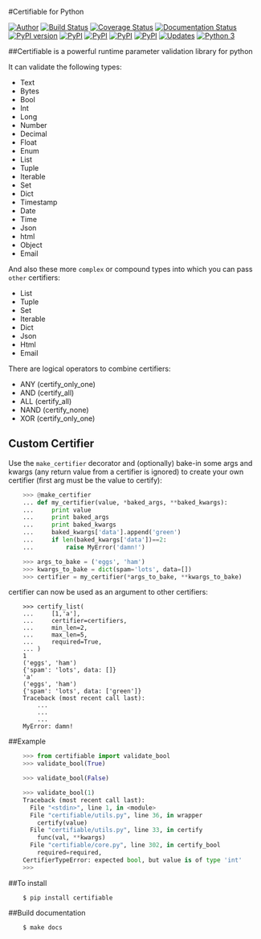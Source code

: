 #Certifiable for Python

[![Author](https://img.shields.io/badge/Author:%20francis%20horsman-Available-brightgreen.svg?style=plastic)](https://www.linkedin.com/in/francishorsman)
[![Build Status](https://travis-ci.org/sys-git/certifiable.svg?branch=master)](https://travis-ci.org/sys-git/certifiable)
[![Coverage Status](https://coveralls.io/repos/github/sys-git/certifiable/badge.svg)](https://coveralls.io/github/sys-git/certifiable)
[![Documentation Status](https://readthedocs.org/projects/certifiable/badge/?version=latest)](http://certifiable.readthedocs.io/en/latest/?badge=latest)
[![PyPI version](https://badge.fury.io/py/certifiable.svg)](https://badge.fury.io/py/certifiable)
[![PyPI](https://img.shields.io/pypi/l/certifiable.svg)]()
[![PyPI](https://img.shields.io/pypi/wheel/certifiable.svg)]()
[![PyPI](https://img.shields.io/pypi/pyversions/certifiable.svg)]()
[![PyPI](https://img.shields.io/pypi/status/certifiable.svg)]()
[![Updates](https://pyup.io/repos/github/sys-git/certifiable/shield.svg)](https://pyup.io/repos/github/sys-git/certifiable/)
[![Python 3](https://pyup.io/repos/github/sys-git/certifiable/python-3-shield.svg)](https://pyup.io/repos/github/sys-git/certifiable/)

##Certifiable is a powerful runtime parameter validation library for python

It can validate the following types:

* Text
* Bytes
* Bool
* Int
* Long
* Number
* Decimal
* Float
* Enum
* List
* Tuple
* Iterable
* Set
* Dict
* Timestamp
* Date
* Time
* Json
* html
* Object
* Email

And also these more `complex` or compound types into which you can pass `other` certifiers:

* List
* Tuple
* Set
* Iterable
* Dict
* Json
* Html
* Email

There are logical operators to combine certifiers:

* ANY   (certify_only_one)
* AND   (certify_all)
* ALL   (certify_all)
* NAND  (certify_none)
* XOR   (certify_only_one)

Custom Certifier
----------------

Use the `make_certifier` decorator and (optionally) bake-in some args and kwargs (any return value
from a certifier is ignored) to create your own certifier (first arg must be the value to certify):

```python
    >>> @make_certifier
    ... def my_certifier(value, *baked_args, **baked_kwargs):
    ...     print value
    ...     print baked_args
    ...     print baked_kwargs
    ...     baked_kwargs['data'].append('green')
    ...     if len(baked_kwargs['data'])==2:
    ...         raise MyError('damn!')

    >>> args_to_bake = ('eggs', 'ham')
    >>> kwargs_to_bake = dict(spam='lots', data=[])
    >>> certifier = my_certifier(*args_to_bake, **kwargs_to_bake)
```
certifier can now be used as an argument to other certifiers:

```
    >>> certify_list(
    ...     [1,'a'],
    ...     certifier=certifiers,
    ...     min_len=2,
    ...     max_len=5,
    ...     required=True,
    ... )
    1
    ('eggs', 'ham')
    {'spam': 'lots', data: []}
    'a'
    ('eggs', 'ham')
    {'spam': 'lots', data: ['green']}
    Traceback (most recent call last):
        ...
        ...
        ...
    MyError: damn!
```

##Example
```python
    >>> from certifiable import validate_bool
    >>> validate_bool(True)
```

```python
    >>> validate_bool(False)
```

```python
    >>> validate_bool(1)
    Traceback (most recent call last):
      File "<stdin>", line 1, in <module>
      File "certifiable/utils.py", line 36, in wrapper
        certify(value)
      File "certifiable/utils.py", line 33, in certify
        func(val, **kwargs)
      File "certifiable/core.py", line 302, in certify_bool
        required=required,
    CertifierTypeError: expected bool, but value is of type 'int'
    >>>
```
##To install

```
    $ pip install certifiable
```

##Build documentation

```
    $ make docs
```

